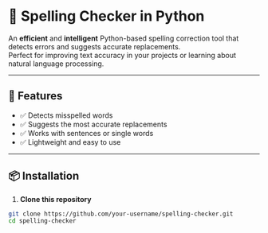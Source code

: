 
# 📝 Spelling Checker in Python  

An **efficient** and **intelligent** Python-based spelling correction tool that detects errors and suggests accurate replacements.  
Perfect for improving text accuracy in your projects or learning about natural language processing.  

---

## 🚀 Features  
- ✅ Detects misspelled words  
- ✅ Suggests the most accurate replacements  
- ✅ Works with sentences or single words  
- ✅ Lightweight and easy to use  

---

## 📦 Installation  
1. **Clone this repository**  
```bash
git clone https://github.com/your-username/spelling-checker.git
cd spelling-checker
